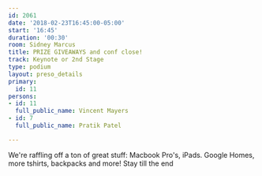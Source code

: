 ```yaml
---
id: 2061
date: '2018-02-23T16:45:00-05:00'
start: '16:45'
duration: '00:30'
room: Sidney Marcus
title: PRIZE GIVEAWAYS and conf close!
track: Keynote or 2nd Stage
type: podium
layout: preso_details
primary:
  id: 11
persons:
- id: 11
  full_public_name: Vincent Mayers
- id: 7
  full_public_name: Pratik Patel

---
```

We're raffling off a ton of great stuff: Macbook Pro's, iPads. Google Homes, more tshirts, backpacks and more! Stay till the end